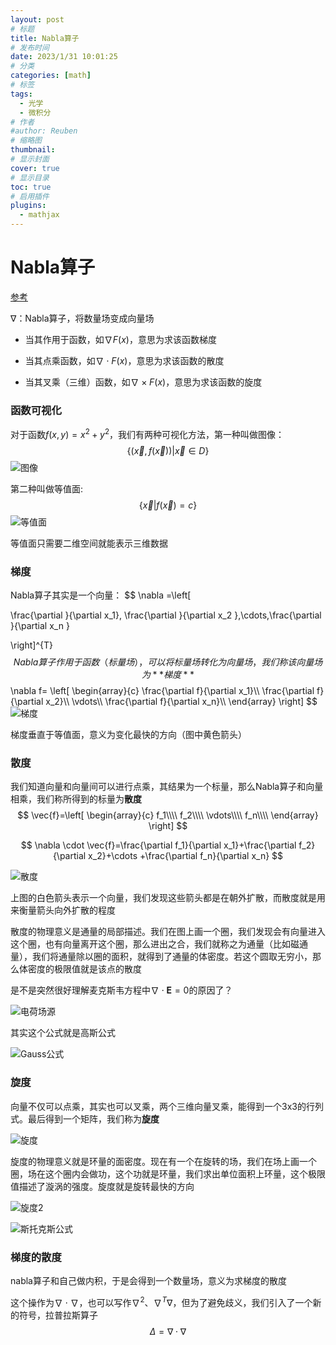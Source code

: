 ```yaml
---
layout: post
# 标题
title: Nabla算子  
# 发布时间
date: 2023/1/31 10:01:25  
# 分类
categories: [math] 
# 标签
tags:
  - 光学
  - 微积分
# 作者
#author: Reuben
# 缩略图
thumbnail: 
# 显示封面
cover: true
# 显示目录
toc: true
# 启用插件
plugins:
  - mathjax
---
```


# Nabla算子

[参考](https://www.bilibili.com/video/BV1a541127cX/?spm_id_from=333.337.search-card.all.click&vd_source=a72e0e57d1aa2c57c64020832e1cde7e)

$\nabla$：Nabla算子，将数量场变成向量场

- 当其作用于函数，如$\nabla F(x)$，意思为求该函数梯度

- 当其点乘函数，如$\nabla \cdot F(x)$，意思为求该函数的散度

- 当其叉乘（三维）函数，如$\nabla \times F(x)$，意思为求该函数的旋度

### 函数可视化

对于函数$f(x,y)=x^2+y^2$，我们有两种可视化方法，第一种叫做图像：
$$
\{(\vec{x}, f(\vec{x}))|\vec{x} \in D\}
$$
![图像](/images//图像.png)

第二种叫做等值面:
$$
\{\vec{x}|f(\vec{x})=c\}
$$
![等值面](/images//等值面.png)

等值面只需要二维空间就能表示三维数据

### 梯度

Nabla算子其实是一个向量：
$$
\nabla =\left[

\frac{\partial }{\partial x_1}, \frac{\partial }{\partial x_2 },\cdots,\frac{\partial }{\partial x_n }

\right]^{T}
$$
Nabla算子作用于函数（标量场），可以将标量场转化为向量场，我们称该向量场为**梯度**
$$
\nabla f=
\left[ 
\begin{array}{c}
	\frac{\partial f}{\partial x_1}\\\\
	\frac{\partial f}{\partial x_2}\\\\
	\vdots\\\\
	\frac{\partial f}{\partial x_n}\\\\
\end{array}
\right]
$$
![梯度](/images//梯度.png)

梯度垂直于等值面，意义为变化最快的方向（图中黄色箭头）

### 散度

我们知道向量和向量间可以进行点乘，其结果为一个标量，那么Nabla算子和向量相乘，我们称所得到的标量为**散度**
$$
\vec{f}=\left[ 
\begin{array}{c}
	f_1\\\\
	f_2\\\\
	\vdots\\\\
	f_n\\\\
\end{array}
\right]
$$

$$
\nabla \cdot \vec{f}=\frac{\partial f_1}{\partial x_1}+\frac{\partial f_2}{\partial x_2}+\cdots +\frac{\partial f_n}{\partial x_n}
$$

![散度](/images//散度.png)

上图的白色箭头表示一个向量，我们发现这些箭头都是在朝外扩散，而散度就是用来衡量箭头向外扩散的程度

散度的物理意义是通量的局部描述。我们在图上画一个圈，我们发现会有向量进入这个圈，也有向量离开这个圈，那么进出之合，我们就称之为通量（比如磁通量），我们将通量除以圈的面积，就得到了通量的体密度。若这个圆取无穷小，那么体密度的极限值就是该点的散度

是不是突然很好理解麦克斯韦方程中$\nabla \cdot \mathbf{E}=0$的原因了？

![电荷场源](/images//电荷场源.png)

其实这个公式就是高斯公式

![Gauss公式](/images//Gauss公式.png)

### 旋度

向量不仅可以点乘，其实也可以叉乘，两个三维向量叉乘，能得到一个3x3的行列式。最后得到一个矩阵，我们称为**旋度**

![旋度](/images//旋度.png)

旋度的物理意义就是环量的面密度。现在有一个在旋转的场，我们在场上画一个圈，场在这个圈内会做功，这个功就是环量，我们求出单位面积上环量，这个极限值描述了漩涡的强度。旋度就是旋转最快的方向

![旋度2](/images//旋度2.png)

![斯托克斯公式](/images//斯托克斯公式.png)

### 梯度的散度

nabla算子和自己做内积，于是会得到一个数量场，意义为求梯度的散度

这个操作为$\nabla\cdot \nabla$，也可以写作$\nabla^2、\nabla^T \nabla$，但为了避免歧义，我们引入了一个新的符号，拉普拉斯算子
$$
\Delta=\nabla \cdot\nabla
$$





